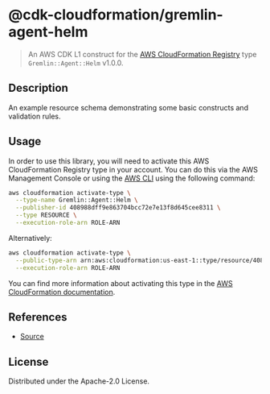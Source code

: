 # @cdk-cloudformation/gremlin-agent-helm

> An AWS CDK L1 construct for the [AWS CloudFormation Registry] type `Gremlin::Agent::Helm` v1.0.0.

[AWS CloudFormation Registry]: https://docs.aws.amazon.com/AWSCloudFormation/latest/UserGuide/registry.html

## Description

An example resource schema demonstrating some basic constructs and validation rules.

## Usage

In order to use this library, you will need to activate this AWS CloudFormation Registry type in your account. You can do this via the AWS Management Console or using the [AWS CLI](https://aws.amazon.com/cli/) using the following command:

```sh
aws cloudformation activate-type \
  --type-name Gremlin::Agent::Helm \
  --publisher-id 408988dff9e863704bcc72e7e13f8d645cee8311 \
  --type RESOURCE \
  --execution-role-arn ROLE-ARN
```

Alternatively:

```sh
aws cloudformation activate-type \
  --public-type-arn arn:aws:cloudformation:us-east-1::type/resource/408988dff9e863704bcc72e7e13f8d645cee8311/Gremlin-Agent-Helm \
  --execution-role-arn ROLE-ARN
```

You can find more information about activating this type in the [AWS CloudFormation documentation](https://docs.aws.amazon.com/AWSCloudFormation/latest/UserGuide/registry-public.html).

## References

* [Source](https://github.com/arunbhagyanath/qs-sysdig.git)

## License

Distributed under the Apache-2.0 License.
